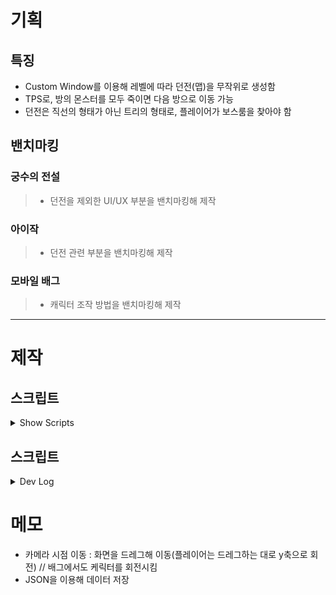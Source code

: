 # 기획
## 특징
- Custom Window를 이용해 레벨에 따라 던전(맵)을 무작위로 생성함
- TPS로, 방의 몬스터를 모두 죽이면 다음 방으로 이동 가능
- 던전은 직선의 형태가 아닌 트리의 형태로, 플레이어가 보스룸을 찾아야 함
## 밴치마킹
### 궁수의 전설
> - 던전을 제외한 UI/UX 부분을 밴치마킹해 제작
### 아이작
> - 던전 관련 부분을 밴치마킹해 제작
### 모바일 배그
> - 캐릭터 조작 방법을 밴치마킹해 제작
---
# 제작
## 스크립트
<details>
<summary>Show Scripts</summary>

> - Camera
>   > - SpringArm : 카메라의 Rotation/Zoom을 구현하는 스크립트
> - Manager
>   > - Settings : 게임의 설정참에서 값을 조절할 수 있는 변수들을 관리하는 스크립트
>   > - DataManager : 게임의 데이터를 관리하는 스크립트로, JSON을 이용해 데이터를 관리
>   > - GameManager : 전반적인 게임을 관리하는 스크립트로, 유일하게 Update문을 가지고 있음
> - Misc
>   > - EventHandler : 옵저버 패턴과 같이 특정 이벤트가 발생될 때 실행할 함수(메소드)를 관리하는 스크립트
>   > - Singleton : 싱글톤 패턴을 사용하기 위한 스크립트
> - 1
> - 2
> - 3
> - 
</details>


## 스크립트
<details>
<summary>Dev Log</summary>

> - [1일차](https://github.com/xcb00/Portfolios/blob/main/Folder/DevLog/FindExit_01.md)
</details>






# 메모
- 카메라 시점 이동 : 화면을 드레그해 이동(플레이어는 드레그하는 대로 y축으로 회전) // 배그에서도 케릭터를 회전시킴
- JSON을 이용해 데이터 저장 


